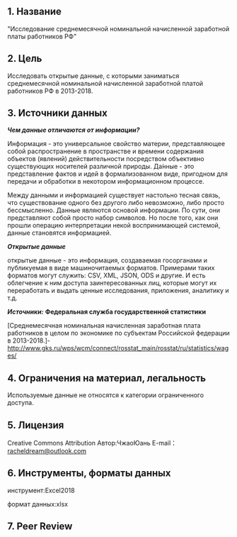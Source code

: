 
## 1. Название
"Исследование среднемесячной номинальной начисленной заработной платы работников РФ"
## 2. Цель
Исследовать открытые данные, с которыми заниматься среднемесячной номинальной начисленной заработной платой работников РФ в 2013-2018.
## 3. Источники данных
_**Чем данные отличаются от информации?**_

Информация - это универсальное свойство материи, представляющее собой распространение в пространстве и времени содержания объектов (явлений) действительности посредством объективно существующих носителей различной природы.
Да́нные - это представление фактов и идей в формализованном виде, пригодном для передачи и обработки в некотором информационном процессе.

Между данными и информацией существует настольно тесная связь, что существование одного без другого либо невозможно, либо просто бессмысленно.
Данные являются основой информации.  По сути, они представляют собой просто набор символов. Но после того, как  они прошли операцию интерпретации некой воспринимающей системой, данные становятся информацией.

_**Открытые данные**_

открытые данные - это информация, создаваемая госорганами и публикуемая в виде машиночитаемых форматов. Примерами таких форматов могут служить: CSV, XML, JSON, ODS и другие.  И есть облегчение к ним доступа заинтересованных лиц, которые могут их переработать и выдать ценные исследования, приложения, аналитику и т.д. 

_**Источники:**_ **Федеральная служба государственной статистики**

[Среднемесячная номинальная начисленная заработная плата работников в целом по экономике по субъектам Российской федерации в 2013-2018.]-
http://www.gks.ru/wps/wcm/connect/rosstat_main/rosstat/ru/statistics/wages/


## 4. Ограничения на материал, легальность

Используемые данные не относятся к категории ограниченного доступа.

## 5. Лицензия
Creative Commons Attribution
Автор:ЧжаоЮань
E-mail：racheldream@outlook.com

## 6. Инструменты, форматы данных
инструмент:Excel2018

формат данных:xlsx

## 7. Peer Review
   
